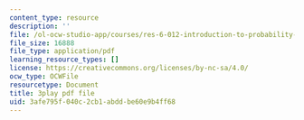 ```yaml
---
content_type: resource
description: ''
file: /ol-ocw-studio-app/courses/res-6-012-introduction-to-probability-spring-2018/3afe795f040c2cb1abddbe60e9b4ff68_qOQxeYGOIag.pdf
file_size: 16888
file_type: application/pdf
learning_resource_types: []
license: https://creativecommons.org/licenses/by-nc-sa/4.0/
ocw_type: OCWFile
resourcetype: Document
title: 3play pdf file
uid: 3afe795f-040c-2cb1-abdd-be60e9b4ff68
---
```

